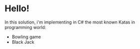 # Hello!
In this solution, i'm implementing in C# the most known Katas in programming world:
- Bowling game
- Black Jack
